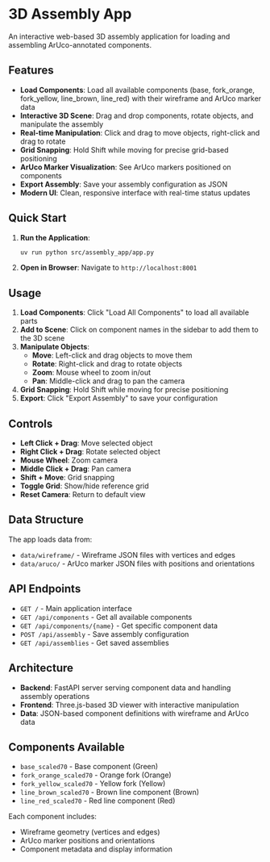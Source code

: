 # 3D Assembly App

An interactive web-based 3D assembly application for loading and assembling ArUco-annotated components.

## Features

- **Load Components**: Load all available components (base, fork_orange, fork_yellow, line_brown, line_red) with their wireframe and ArUco marker data
- **Interactive 3D Scene**: Drag and drop components, rotate objects, and manipulate the assembly
- **Real-time Manipulation**: Click and drag to move objects, right-click and drag to rotate
- **Grid Snapping**: Hold Shift while moving for precise grid-based positioning
- **ArUco Marker Visualization**: See ArUco markers positioned on components
- **Export Assembly**: Save your assembly configuration as JSON
- **Modern UI**: Clean, responsive interface with real-time status updates

## Quick Start

1. **Run the Application**:
   ```bash
   uv run python src/assembly_app/app.py
   ```

2. **Open in Browser**:
   Navigate to `http://localhost:8001`

## Usage

1. **Load Components**: Click "Load All Components" to load all available parts
2. **Add to Scene**: Click on component names in the sidebar to add them to the 3D scene
3. **Manipulate Objects**:
   - **Move**: Left-click and drag objects to move them
   - **Rotate**: Right-click and drag to rotate objects
   - **Zoom**: Mouse wheel to zoom in/out
   - **Pan**: Middle-click and drag to pan the camera
4. **Grid Snapping**: Hold Shift while moving for precise positioning
5. **Export**: Click "Export Assembly" to save your configuration

## Controls

- **Left Click + Drag**: Move selected object
- **Right Click + Drag**: Rotate selected object  
- **Mouse Wheel**: Zoom camera
- **Middle Click + Drag**: Pan camera
- **Shift + Move**: Grid snapping
- **Toggle Grid**: Show/hide reference grid
- **Reset Camera**: Return to default view

## Data Structure

The app loads data from:
- `data/wireframe/` - Wireframe JSON files with vertices and edges
- `data/aruco/` - ArUco marker JSON files with positions and orientations

## API Endpoints

- `GET /` - Main application interface
- `GET /api/components` - Get all available components
- `GET /api/components/{name}` - Get specific component data
- `POST /api/assembly` - Save assembly configuration
- `GET /api/assemblies` - Get saved assemblies

## Architecture

- **Backend**: FastAPI server serving component data and handling assembly operations
- **Frontend**: Three.js-based 3D viewer with interactive manipulation
- **Data**: JSON-based component definitions with wireframe and ArUco data

## Components Available

- `base_scaled70` - Base component (Green)
- `fork_orange_scaled70` - Orange fork (Orange)  
- `fork_yellow_scaled70` - Yellow fork (Yellow)
- `line_brown_scaled70` - Brown line component (Brown)
- `line_red_scaled70` - Red line component (Red)

Each component includes:
- Wireframe geometry (vertices and edges)
- ArUco marker positions and orientations
- Component metadata and display information
